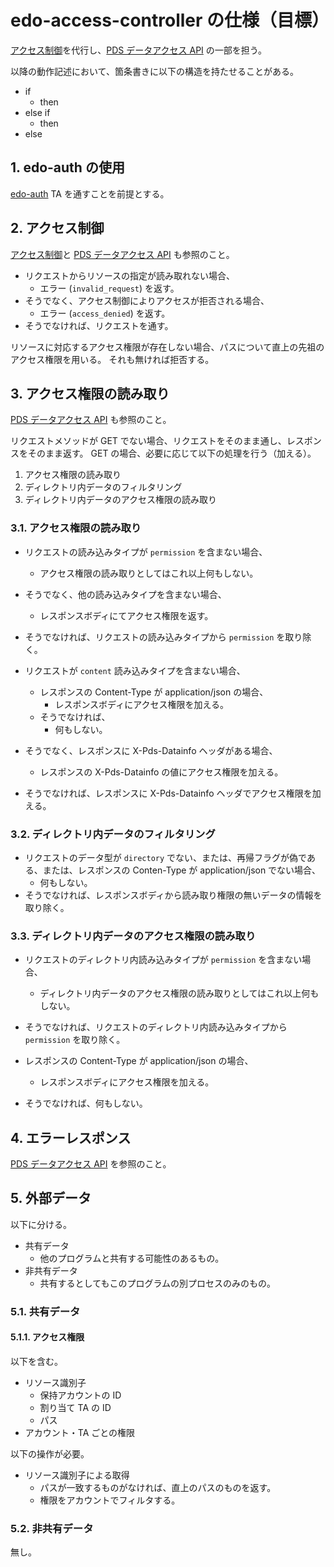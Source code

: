 <!--
Copyright 2015 realglobe, Inc.

Licensed under the Apache License, Version 2.0 (the "License");
you may not use this file except in compliance with the License.
You may obtain a copy of the License at

    http://www.apache.org/licenses/LICENSE-2.0

Unless required by applicable law or agreed to in writing, software
distributed under the License is distributed on an "AS IS" BASIS,
WITHOUT WARRANTIES OR CONDITIONS OF ANY KIND, either express or implied.
See the License for the specific language governing permissions and
limitations under the License.
-->


# edo-access-controller の仕様（目標）

[アクセス制御]を代行し、[PDS データアクセス API] の一部を担う。

以降の動作記述において、箇条書きに以下の構造を持たせることがある。

* if
    * then
* else if
    * then
* else


## 1. edo-auth の使用

[edo-auth] TA を通すことを前提とする。


## 2. アクセス制御

[アクセス制御]と [PDS データアクセス API] も参照のこと。

* リクエストからリソースの指定が読み取れない場合、
    * エラー (`invalid_request`) を返す。
* そうでなく、アクセス制御によりアクセスが拒否される場合、
    * エラー (`access_denied`) を返す。
* そうでなければ、リクエストを通す。

リソースに対応するアクセス権限が存在しない場合、パスについて直上の先祖のアクセス権限を用いる。
それも無ければ拒否する。


## 3. アクセス権限の読み取り

[PDS データアクセス API] も参照のこと。

リクエストメソッドが GET でない場合、リクエストをそのまま通し、レスポンスをそのまま返す。
GET の場合、必要に応じて以下の処理を行う（加える）。

1. アクセス権限の読み取り
3. ディレクトリ内データのフィルタリング
2. ディレクトリ内データのアクセス権限の読み取り


### 3.1. アクセス権限の読み取り

* リクエストの読み込みタイプが `permission` を含まない場合、
    * アクセス権限の読み取りとしてはこれ以上何もしない。
* そうでなく、他の読み込みタイプを含まない場合、
    * レスポンスボディにてアクセス権限を返す。
* そうでなければ、リクエストの読み込みタイプから `permission` を取り除く。


* リクエストが `content` 読み込みタイプを含まない場合、
    * レスポンスの Content-Type が application/json の場合、
        * レスポンスボディにアクセス権限を加える。
    * そうでなければ、
        * 何もしない。
* そうでなく、レスポンスに X-Pds-Datainfo ヘッダがある場合、
    * レスポンスの X-Pds-Datainfo の値にアクセス権限を加える。
* そうでなければ、レスポンスに X-Pds-Datainfo ヘッダでアクセス権限を加える。


### 3.2. ディレクトリ内データのフィルタリング

* リクエストのデータ型が `directory` でない、または、再帰フラグが偽である、または、レスポンスの Conten-Type が application/json でない場合、
    * 何もしない。
* そうでなければ、レスポンスボディから読み取り権限の無いデータの情報を取り除く。


### 3.3. ディレクトリ内データのアクセス権限の読み取り

* リクエストのディレクトリ内読み込みタイプが `permission` を含まない場合、
    * ディレクトリ内データのアクセス権限の読み取りとしてはこれ以上何もしない。
* そうでなければ、リクエストのディレクトリ内読み込みタイプから `permission` を取り除く。


* レスポンスの Content-Type が application/json の場合、
    * レスポンスボディにアクセス権限を加える。
* そうでなければ、何もしない。


## 4. エラーレスポンス

[PDS データアクセス API] を参照のこと。


## 5. 外部データ
以下に分ける。

* 共有データ
    * 他のプログラムと共有する可能性のあるもの。
* 非共有データ
    * 共有するとしてもこのプログラムの別プロセスのみのもの。


### 5.1. 共有データ


#### 5.1.1. アクセス権限

以下を含む。

* リソース識別子
    * 保持アカウントの ID
    * 割り当て TA の ID
    * パス
* アカウント・TA ごとの権限

以下の操作が必要。

* リソース識別子による取得
    * パスが一致するものがなければ、直上のパスのものを返す。
    * 権限をアカウントでフィルタする。


### 5.2. 非共有データ

無し。


<!-- 参照 -->
[PDS データアクセス API]: https://github.com/realglobe-Inc/edo/blob/master/pds_data.md
[edo-auth]: https://github.com/realglobe-Inc/edo-auth
[アクセス制御]: https://github.com/realglobe-Inc/edo/blob/master/access_control.md
